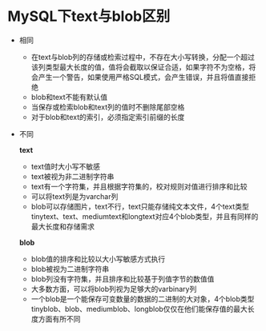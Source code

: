 # MySQL下text与blob区别

* 相同

  * 在text与blob列的存储或检索过程中，不存在大小写转换，分配一个超过该列类型最大长度的值，值将会截取以保证合适，如果字符不为空格，将会产生一个警告，如果使用严格SQL模式，会产生错误，并且将值直接拒绝
  * blob和text不能有默认值
  * 当保存或检索blob和text列的值时不删除尾部空格
  * 对于blob和text的索引，必须指定索引前缀的长度

* 不同

  **text**

  * text值时大小写不敏感
  * text被视为非二进制字符串
  * text有一个字符集，并且根据字符集的，校对规则对值进行排序和比较
  * 可以将text列是为varchar列
  * blob可以存储图片，text不行，text只能存储纯文本文件，4个text类型tinytext、text、mediumtext和longtext对应4个blob类型，并且有同样的最大长度和存储需求

  **blob**

  * blob值的排序和比较以大小写敏感方式执行
  * blob被视为二进制字符串
  * blob列没有字符集，并且排序和比较基于列值字节的数值值
  * 大多数方面，可以将blob列视为足够大的varbinary列
  * 一个blob是一个能保存可变数量的数据的二进制的大对象，4个blob类型tinyblob、blob、mediumblob、longblob仅仅在他们能保存值的最大长度方面有所不同

  